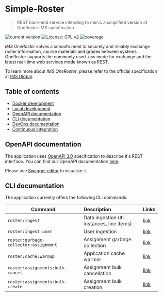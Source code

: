 # Simple-Roster

>REST back-end service intending to mimic a simplified version of OneRoster IMS specification.

![current version](https://img.shields.io/badge/version-2.0.0-green.svg)
[![License: GPL v2](https://img.shields.io/badge/License-GPL%20v2-blue.svg)](https://www.gnu.org/licenses/old-licenses/gpl-2.0.en.html)
![coverage](https://img.shields.io/badge/coverage-100%25-green.svg)

*IMS OneRoster* solves a school’s need to securely and reliably exchange roster information, course materials and grades between systems. 
OneRoster supports the commonly used .csv mode for exchange and the latest real-time web services mode known as REST.  

To learn more about *IMS OneRoster*, please refer to the official specification at [IMS Global](https://www.imsglobal.org/activity/onerosterlis).

## Table of contents

- [Docker development](docs/docker-development.md)
- [Local development](docs/local-development.md)
- [OpenAPI documentation](#openapi-documentation)
- [CLI documentation](#cli-documentation)
- [DevOps documentation](docs/devops-documentation.md)
- [Continuous integration](docs/continuous-integration.md)

## OpenAPI documentation

The application uses [OpenAPI 3.0](https://swagger.io/specification/) specification to describe it's REST interface.
You can find our OpenAPI documentation [here](openapi/api_v1.yml).

Please use [Swagger editor](https://editor.swagger.io/) to visualize it.

## CLI documentation

The application currently offers the following CLI commands:

| Command                               | Description                                | Links                                                    |
| --------------------------------------|:-------------------------------------------|:---------------------------------------------------------|
| `roster:ingest`                       | Data ingestion (lti instances, line items) | [link](docs/cli/ingester-command.md)                     |
| `roster:ingest:user`                  | User ingestion                             | [link](docs/cli/user-ingester-command.md)                |
| `roster:garbage-collector:assignment` | Assignment garbage collection              | [link](docs/cli/assignment-garbage-collector-command.md) |
| `roster:cache:warmup`                 | Application cache warmer                   | [link](docs/cli/cache-warmer-command.md)                 | 
| `roster:assignments:bulk-cancel`      | Assignment bulk cancellation               | [link](docs/cli/assignment-bulk-cancellation-command.md) |
| `roster:assignments:bulk-create`      | Assignment bulk creation                   | [link](docs/cli/assignment-bulk-creation-command.md)     |
